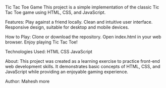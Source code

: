 Tic Tac Toe Game
This project is a simple implementation of the classic Tic Tac Toe game using HTML, CSS, and JavaScript.

Features:
Play against a friend locally.
Clean and intuitive user interface.
Responsive design, suitable for desktop and mobile devices.

How to Play:
Clone or download the repository.
Open index.html in your web browser.
Enjoy playing Tic Tac Toe!

Technologies Used:
HTML
CSS
JavaScript

About:
This project was created as a learning exercise to practice front-end web development skills. It demonstrates basic concepts of HTML, CSS, and JavaScript while providing an enjoyable gaming experience.

Author:
Mahesh more

